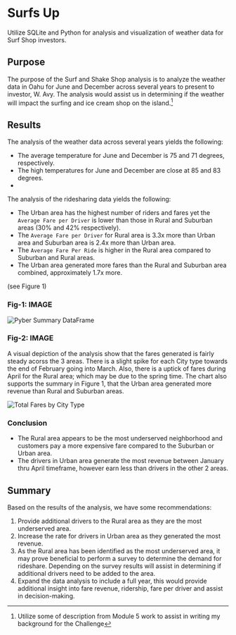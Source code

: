 # Surfs Up
Utilize SQLite and Python for analysis and visualization of weather data for Surf Shop investors.


## Purpose
The purpose of the Surf and Shake Shop analysis is to analyze the weather data in Oahu for June and December across several years to present to investor, W. Avy. The analysis would assist us in determining if the weather will impact the surfing and ice cream shop on the island.[^1]



## Results
The analysis of the weather data across several years yields the following:
- The average temperature for June and December is 75 and 71 degrees, respectively.
- The high temperatures for June and December are close at 85 and 83 degrees.
- 




  
The analysis of the ridesharing data yields the following:
- The Urban area has the highest number of riders and fares yet the ```Average Fare per Driver``` is lower than those in Rural and Suburban areas (30% and 42% respectively).
- The ```Average Fare per Driver``` for Rural area is 3.3x more than Urban area and Suburban area is 2.4x more than Urban area.
- The ```Average Fare Per Ride``` is higher in the Rural area compared to Suburban and Rural areas.
- The Urban area generated more fares than the Rural and Suburban area combined, approximately 1.7x more.

(see Figure 1)



### Fig-1: IMAGE
 
 ![Pyber Summary DataFrame](https://user-images.githubusercontent.com/112449480/195486540-ce48b558-75ca-42a8-b2c1-19387933ce4e.png)



### Fig-2: IMAGE
A visual depiction of the analysis show that the fares generated is fairly steady acorss the 3 areas.  There is a slight spike for each City type towards the end of February going into March. Also, there is a uptick of fares during April for the Rural area; which may be due to the spring time.  The chart also supports the summary in Figure 1, that the Urban area generated more revenue than Rural and Suburban areas.


![Total Fares by City Type](https://user-images.githubusercontent.com/112449480/195486693-b58ce0f9-6bb8-4e16-ba64-60a6d8790d78.png)


### Conclusion
- The Rural area appears to be the most underserved neighborhood and customers pay a more expensive fare compared to the Suburban or Urban area.
- The drivers in Urban area generate the most revenue between January thru April timeframe, however earn less than drivers in the other 2 areas.


## Summary
Based on the results of the analysis, we have some recommendations:
1. Provide additional drivers to the Rural area as they are the most underserved area.
2. Increase the rate for drivers in Urban area as they generated the most revenue.
3. As the Rural area has been identified as the most underserved area, it may prove beneficial to perform a survey to determine the demand for rideshare. Depending on the survey results will assist in determining if additional drivers need to be added to the area.
4. Expand the data analysis to include a full year, this would provide additional insight into fare revenue, ridership, fare per driver and assist in decision-making.






[^1]: Utilize some of description from Module 5 work to assist in writing my background for the Challenge
